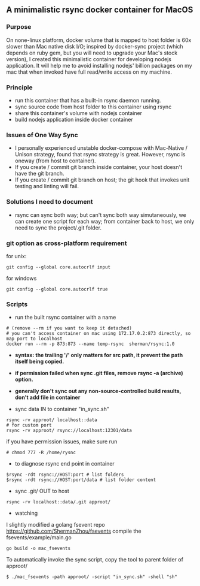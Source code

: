 ## A minimalistic rsync docker container for MacOS

### Purpose
On none-linux platform, docker volume that is mapped to host folder is 60x slower than Mac native disk I/O; inspired by docker-sync project (which depends on ruby gem, but you will need to upgrade your Mac's stock version), I created this minimalistic container for developing nodejs application. It will help me to avoid installing nodejs' billion packages on my mac that when invoked have full read/write access on my machine.

### Principle
- run this container that has a built-in rsync daemon running.
- sync source code from host folder to this container using rsync
- share this container's volume with nodejs container
- build nodejs application inside docker container

### Issues of One Way Sync
- I personally experienced unstable docker-compose with Mac-Native / Unison strategy, found that rsync strategy is great. However, rsync is oneway (from host to container).
- If you create / commit git branch inside container, your host doesn't have the git branch.
- If you create / commit git branch on host; the git hook that invokes unit testing and linting will fail.

### Solutions I need to document
- rsync can sync both way; but can't sync both way simutaneously, we can create one script for each way; from container back to host, we only need to sync the project/.git folder.

### git option as cross-platform requirement
for unix: 
```
git config --global core.autocrlf input
```
for windows
```
git config --global core.autocrlf true
```
### Scripts
- run the built rsync container with a name
``` run the built rsync container with a name.
# (remove --rm if you want to keep it detached)
# you can't access container on mac using 172.17.0.2:873 directly, so map port to localhost
docker run --rm -p 873:873 --name temp-rsync  sherman/rsync:1.0
```
- **syntax: the trailing '/' only matters for src path, it prevent the path itself being copied.**
- **if permission failed when sync .git files, remove rsync -a (archive) option.**
- **generally don't sync out any non-source-controlled build results, don't add file in container**


- sync data IN to container "in_sync.sh"
```
rsync -rv approot/ localhost::data
# for custom port
rsync -rv approot/ rsync://localhost:12301/data
```
if you have permission issues, make sure run 
``` in container
# chmod 777 -R /home/rysnc
```
- to diagnose rsync end point in container

```
$rsync -rdt rsync://HOST:port # list folders
$rsync -rdt rsync://HOST:port/data # list folder content
```

- sync .git/ OUT to host
```
rsync -rv localhost::data/.git approot/
```
- watching

I slightly modified a golang fsevent repo https://github.com/ShermanZhou/fsevents
compile the fsevents/example/main.go
```
go build -o mac_fsevents
```
To automatically invoke the sync script, copy the tool to parent folder of approot/
```
$ ./mac_fsevents -path approot/ -script "in_sync.sh" -shell "sh"
```
